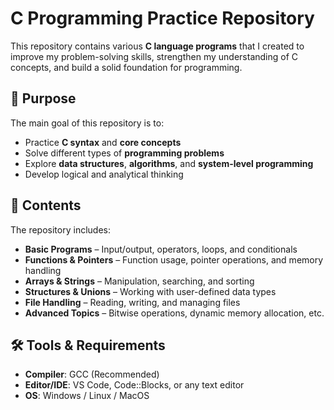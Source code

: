 # C Programming Practice Repository

This repository contains various **C language programs** that I created to improve my problem-solving skills, strengthen my understanding of C concepts, and build a solid foundation for programming.

## 🎯 Purpose
The main goal of this repository is to:
- Practice **C syntax** and **core concepts**
- Solve different types of **programming problems**
- Explore **data structures**, **algorithms**, and **system-level programming**
- Develop logical and analytical thinking

## 📂 Contents
The repository includes:
- **Basic Programs** – Input/output, operators, loops, and conditionals
- **Functions & Pointers** – Function usage, pointer operations, and memory handling
- **Arrays & Strings** – Manipulation, searching, and sorting
- **Structures & Unions** – Working with user-defined data types
- **File Handling** – Reading, writing, and managing files
- **Advanced Topics** – Bitwise operations, dynamic memory allocation, etc.

## 🛠 Tools & Requirements
- **Compiler**: GCC (Recommended)
- **Editor/IDE**: VS Code, Code::Blocks, or any text editor
- **OS**: Windows / Linux / MacOS
